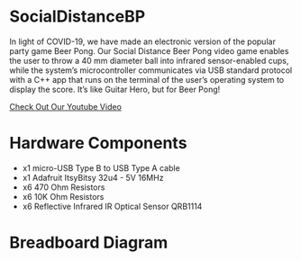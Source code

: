 # SocialDistanceBP
In light of COVID-19, we have made an electronic version of the popular party game Beer Pong. Our Social Distance Beer Pong video game enables the user to throw a 40 mm diameter ball into infrared sensor-enabled cups, while the system’s microcontroller communicates via USB standard protocol with a C++ app that runs on the terminal of the user’s operating system to display the score. It’s like Guitar Hero, but for Beer Pong!

[Check Out Our Youtube Video](https://youtu.be/wzSkizOTsnI)

# Hardware Components
- x1 micro-USB Type B to USB Type A cable 
- x1 Adafruit ItsyBitsy 32u4 - 5V 16MHz
- x6 470 Ohm Resistors
- x6 10K Ohm Resistors
- x6 Reflective Infrared IR Optical Sensor QRB1114 

# Breadboard Diagram 
